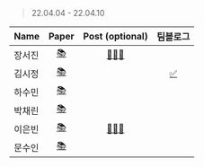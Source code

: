 > 22.04.04 - 22.04.10

|Name|Paper|Post (optional)|팀블로그|
|---|:---:|:---:|:---:|
|장서진|[📚](https://events.ccc.de/congress/2004/fahrplan/files/105-machine-learning-paper.pdf)|[🧑🏻‍💻](https://sulky-waltz-11f.notion.site/A-Brief-Introduction-into-Machine-Learning-635eb0b9ff614f6ebff5a44ae7e6d42d)|
|김시정|[📚](https://arxiv.org/pdf/2004.10934.pdf)||[✅]()|
|하수민|[📚](https://arxiv.org/pdf/1506.02640.pdf)||
|박채린|[📚](https://www.inf.unibz.it/~ricci/ISR/papers/p293-davidson.pdf)||
|이은빈|[📚](https://arxiv.org/abs/1610.05492)|[🧑🏻‍💻](https://silver-spike-7ea.notion.site/Federated-Learning-Strategies-for-Improving-Communication-Efficiency-2f0d749f6d644c408d1d462d20817b53)|
|문수인|[📚](https://arxiv.org/pdf/1901.11196.pdf)||
